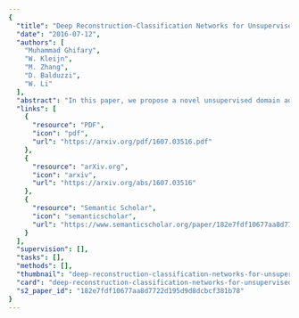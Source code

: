 ```yaml
---
{
  "title": "Deep Reconstruction-Classification Networks for Unsupervised Domain Adaptation",
  "date": "2016-07-12",
  "authors": [
    "Muhammad Ghifary",
    "W. Kleijn",
    "M. Zhang",
    "D. Balduzzi",
    "W. Li"
  ],
  "abstract": "In this paper, we propose a novel unsupervised domain adaptation algorithm based on deep learning for visual object recognition. Specifically, we design a new model called Deep Reconstruction-Classification Network (DRCN), which jointly learns a shared encoding representation for two tasks: (i) supervised classification of labeled source data, and (ii) unsupervised reconstruction of unlabeled target data. In this way, the learnt representation not only preserves discriminability, but also encodes useful information from the target domain. Our new DRCN model can be optimized by using backpropagation similarly as the standard neural networks.",
  "links": [
    {
      "resource": "PDF",
      "icon": "pdf",
      "url": "https://arxiv.org/pdf/1607.03516.pdf"
    },
    {
      "resource": "arXiv.org",
      "icon": "arxiv",
      "url": "https://arxiv.org/abs/1607.03516"
    },
    {
      "resource": "Semantic Scholar",
      "icon": "semanticscholar",
      "url": "https://www.semanticscholar.org/paper/182e7fdf10677aa8d7722d195d9d8dcbcf381b78"
    }
  ],
  "supervision": [],
  "tasks": [],
  "methods": [],
  "thumbnail": "deep-reconstruction-classification-networks-for-unsupervised-domain-adaptation-thumb.jpg",
  "card": "deep-reconstruction-classification-networks-for-unsupervised-domain-adaptation-card.jpg",
  "s2_paper_id": "182e7fdf10677aa8d7722d195d9d8dcbcf381b78"
}
---
```


